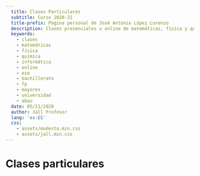 ```yaml
---
  title: Clases Particulares
  subtitle: Curso 2020-21
  title-prefix: Página personal de José Antonio López Lorenzo
  description: Clases presenciales u online de matemáticas, física y química, informática.
  keywords:
    - clases
    - matemáticas
    - física
    - química
    - informática
    - online
    - eso
    - bachillerato
    - fp
    - mayores
    - universidad
    - abau
  date: 05/11/2020
  author: Jall Profesor
  lang: 'es-ES'
  css:
    - assets/modesto.min.css
    - assets/jall.min.css
---
```


# Clases particulares